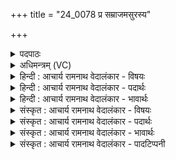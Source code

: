 +++
title = "24_0078 प्र सम्राजमसुरस्य"

+++
<details><summary>पदपाठः</summary>

प्र꣢। स꣣म्रा꣡ज꣢म्। स꣣म्। रा꣡ज꣢꣯म्। अ꣡सु꣢꣯रस्य। अ। सु꣣रस्य। प्रशस्त꣢म्। प्र꣣। शस्त꣢म्। पुँ꣣सः꣢। कृ꣣ष्टीना꣢म्। अ꣣नुमा꣡द्य꣢स्य। अ꣣नु। मा꣡द्य꣢꣯स्य। इ꣡न्द्र꣢꣯स्य। इ꣣व। प्र꣢। त꣣व꣡सः꣢। कृ꣣ता꣡नि꣢। व꣣न्द꣡द्वा꣢रा। व꣡न्द꣢꣯माना। वि꣣वष्टु। ७८।
</details>

<details><summary>अधिमन्त्रम् (VC)</summary>

- अग्निः
- वसिष्ठो मैत्रावरुणिः
- त्रिष्टुप्
- धैवतः
- आग्नेयं काण्डम्
</details>

<details><summary>हिन्दी : आचार्य रामनाथ वेदालंकार - विषयः</summary>

अगले मन्त्र में परमात्मा के कर्म वन्दनीय हैं, यह वर्णन है।
</details>

<details><summary>हिन्दी : आचार्य रामनाथ वेदालंकार - पदार्थः</summary>

पदार्थान्वयभाषाः -  हे मित्रो ! तुम (असुरस्य) दोषनाशक, प्राणप्रदाता, (पुंसः) पौरुषवान्, (कृष्टीनाम्) मनुष्यों के (अनुमाद्यस्य) प्रसादनीय अग्निनामक प्रकाशप्रदाता नेता परमात्मा के (प्रशस्तम्) कीर्तियुक्त (सम्राजम्) साम्राज्य की (प्र) प्रकृष्टरूप से स्तुति करो। (वन्दमाना) वन्दनाशील नारी भी (इन्द्रस्य इव) सूर्य के समान (तवसः) महान् उस परमात्मा के (कृतानि) यशोमय कर्मों को (वन्दद्वारा) वन्दना द्वारा (प्र विवष्टु) भली-भाँति गाने की इच्छा करे ॥६॥ इस मन्त्र में उपमालङ्कार है ॥६॥
</details>

<details><summary>हिन्दी : आचार्य रामनाथ वेदालंकार - भावार्थः</summary>

भावार्थभाषाः -  सब नर-नारियों को दोषापहारक, प्राणप्रद, बलवान् परमेश्वर की वन्दना सदा करनी चाहिए और उसके गुणों को ग्रहण करना चाहिए ॥६॥
</details>

<details><summary>संस्कृत : आचार्य रामनाथ वेदालंकार - विषयः</summary>

अथ परमात्मनः कर्माणि वन्दनीयानीत्याह।
</details>

<details><summary>संस्कृत : आचार्य रामनाथ वेदालंकार - पदार्थः</summary>

पदार्थान्वयभाषाः -  हे सखायः ! यूयम् (असुरस्य२) दोषाणां प्रक्षेपकस्य प्राणप्रदस्य वा। असु क्षेपणे धातोः असेरुरन्।’ उ० १।४२ इत्युरन्। यद्वा असून् प्राणान् राति ददातीत्यसुरः। असु पूर्वाद् रा दाने धातोः आतोऽनुपसर्गे कः।’ अ० ३।२।३ इति कः प्रत्ययः। (पुंसः) पौरुषवतः, (कृष्टीनाम्) मनुष्याणाम्। कृष्टय इति मनुष्यनाम, कर्मवन्तो भवन्ति विकृष्टदेहा वा। निरु० १०।२२। (अनुमाद्यस्य) अनुहर्षितुं योग्यस्य, प्रसादनीयस्य। अनू पूर्वाद् मदी हर्षे धातोर्ण्यत्। अग्नेः ज्योतिष्प्रदस्य नेतुः परमात्मनः (प्रशस्तम्) कीर्तियुक्तम् (सम्राजम्) साम्राज्यम्। अत्र सं पूर्वाद् राजृ दीप्तौ धातोर्भावे क्विप्। (प्र) प्रकर्षेण स्तुत। उपसर्गश्रुतेर्योग्यक्रियाध्याहारः। किञ्च, (वन्दमाना) स्तुवन्ती नारी अपि (इन्द्रस्य इव) सूर्यस्य इव। अथ यः स इन्द्रौऽसौ स आदित्यः। श० ८।५।३।२ इत्यादिप्रामाण्याद् इन्द्रः सूर्यः। (तवसः) महतः तस्य परमात्मनः। तवसः इति महन्नामसु पठितम्। निघं० ३।३। (कृतानि) यशोमयानि कर्माणि (वन्दद्वारा३) वन्दनाद्वारेण (प्र विवष्टु) प्रकर्षेण गातुं कामयताम्। वश कान्तौ अदादिः, कान्तिरिच्छा। बहुलं छन्दसि।’ अ० २।४।७६ इति शपः श्लौ द्वित्वे रूपम् ॥६॥४ अत्रोपमालङ्कारः ॥६॥
</details>

<details><summary>संस्कृत : आचार्य रामनाथ वेदालंकार - भावार्थः</summary>

भावार्थभाषाः -  सर्वैर्नरैः सर्वाभिर्नारीभिश्च दोषाणामपहर्तुः प्राणप्रदस्य बलवतः परमेश्वरस्य वन्दना सदा कार्या तद्गुणाश्च ग्राह्याः ॥६॥
</details>

<details><summary>संस्कृत : आचार्य रामनाथ वेदालंकार - पादटिप्पनी</summary>

टिप्पणी:   १. ऋ० ७।६।१, देवता वैश्वानरः। प्र सम्राजो असुरस्य प्रशस्तिं, वन्दे दारुं वन्दमानो विवक्मि—इति प्रथमतुरीयपादयोः पाठः। २. अ-सुरस्य इति पदपाठश्चिन्त्यः, वेदेषु सुरशब्दस्य क्वचिदपि प्रयोगाभावात्। ३. विवरणकारस्य तु वन्दद् वारा इति पदपाठोऽभिमतः। प्रवन्दत् प्रकर्षेण स्तौति, वारा, द्वितीयैकवचनस्य स्थाने आकारः, वारं वरणीयम् इत्यादि तद्व्याख्यानम्। भरतस्वामी तु वन्दद्वारा वन्दद्वाराणि वन्दमाना वन्दमानानि इति व्याचष्टे। सायणोऽपि वन्दनं वन्दः स्तुतिः, तद्द्वाराणि स्तुतिप्रमुखानि वन्दमाना सर्वैः स्तूयमानानि कृतानि कर्माणि’ इत्याह। ४. ऋग्भाष्ये दयानन्दर्षिणा मन्त्रोऽयं राजपक्षे व्याख्यातः।
</details>